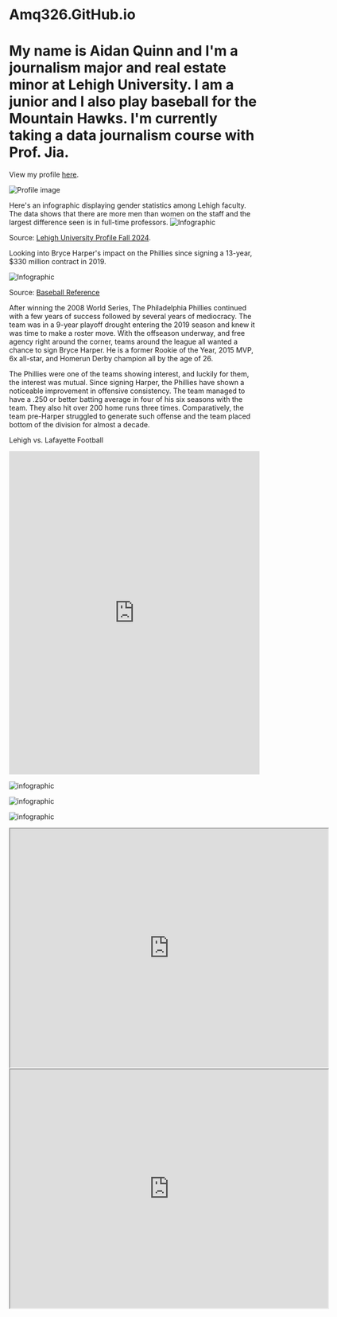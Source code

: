 # Amq326.GitHub.io
# My name is Aidan Quinn and I'm a journalism major and real estate minor at Lehigh University. I am a junior and I also play baseball for the Mountain Hawks. I'm currently taking a data journalism course with Prof. Jia. 

View my profile [here](https://amq326.wixsite.com/my-site-1/about).

![Profile image](https://github.com/amq326/Amq326.GitHub.io/blob/main/Screen%20Shot%202024-12-13%20at%204.41.41%20PM.png?raw=true)





Here's an infographic displaying gender statistics among Lehigh faculty. The data shows that there are more men than women on the staff and the largest difference seen is in full-time professors. 
![Infographic](https://github.com/amq326/Amq326.GitHub.io/blob/main/5.png?raw=true) 

Source: [Lehigh University Profile Fall 2024](https://data.lehigh.edu/sites/data.lehigh.edu/files/LUprofile_2024.pdf). 






Looking into Bryce Harper's impact on the Phillies since signing a 13-year, $330 million contract in 2019. 

![Infographic](https://github.com/amq326/Amq326.GitHub.io/blob/main/5%20(1).png?raw=true)

Source: [Baseball Reference](https://www.baseball-reference.com/teams/PHI/2024.shtml)

After winning the 2008 World Series, The Philadelphia Phillies continued with a few years of success followed by several years of mediocracy. The team was in a 9-year playoff drought entering the 2019 season and knew it was time to make a roster move. With the offseason underway, and free agency right around the corner, teams around the league all wanted a chance to sign Bryce Harper. He is a former Rookie of the Year, 2015 MVP, 6x all-star, and Homerun Derby champion all by the age of 26. 


The Phillies were one of the teams showing interest, and luckily for them, the interest was mutual. Since signing Harper, the Phillies have shown a noticeable improvement in offensive consistency. The team managed to have a .250 or better batting average in four of his six seasons with the team. They also hit over 200 home runs three times. Comparatively, the team pre-Harper struggled to generate such offense and the team placed bottom of the division for almost a decade.




Lehigh vs. Lafayette Football 

<iframe src='https://cdn.knightlab.com/libs/timeline3/latest/embed/index.html?source=1wRfCUal7PlWmq6dIZqX-FKSEZ3OsFjzrDOrKsGl05OM&font=Default&lang=en&initial_zoom=2&height=650' width='100%' height='650' webkitallowfullscreen mozallowfullscreen allowfullscreen frameborder='0'></iframe>

![infographic](https://github.com/amq326/Amq326.GitHub.io/blob/main/Percent_of_Undergraduate_Enrollment__Percent_of_Undergraduate_Enrollment__chartbuilder.png?raw=true)



![infographic](https://github.com/amq326/Amq326.GitHub.io/blob/main/Philadelphia_76'ers_Statistics__Wins__Championships__FG_%25_chartbuilder.png?raw=true)



![infographic](https://github.com/amq326/Amq326.GitHub.io/blob/main/Lehigh_Undergraduate_College_Percentages___Arts_&_Sciences__Business__Engineering_chartbuilder.png?raw=true)



<iframe src="https://www.google.com/maps/d/embed?mid=1yThjY_vM3EUjkFZ-obZo2ijkAhnYt1k&ehbc=2E312F" width="640" height="480"></iframe>



<iframe src="https://www.google.com/maps/d/embed?mid=1_cAAbAW1ERfZUpX7AtauIBer-c_jNes&ehbc=2E312F" width="640" height="480"></iframe>
